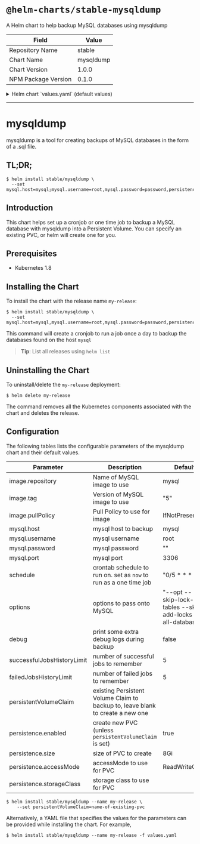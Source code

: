 # `@helm-charts/stable-mysqldump`

A Helm chart to help backup MySQL databases using mysqldump

| Field               | Value     |
| ------------------- | --------- |
| Repository Name     | stable    |
| Chart Name          | mysqldump |
| Chart Version       | 1.0.0     |
| NPM Package Version | 0.1.0     |

<details>

<summary>Helm chart `values.yaml` (default values)</summary>

```yaml
# Default values for mysqldump.
# This is a YAML-formatted file.
# Declare variables to be passed into your templates.

image:
  repository: mysql
  tag: '5.7.21'
  pullPolicy: IfNotPresent

mysql:
  ## Without a host set, this chart will not do anything as it is expected
  ## to be used only when there's an existing database to backup.
  host:
  username: root
  password:
  port: 3306

## set to `now` to get a one time job, or a cronjob schedule like `0 0 * * *`
## to get a cronjob.
schedule: '0/5 * * * *'
# schedule: now

## options to pass to mysqldump
options: '--opt --skip-lock-tables --skip-add-locks --all-databases'

## enable some debug options
debug: false

## cronjob history
successfulJobsHistoryLimit: 5
failedJobsHistoryLimit: 5

## set persistentVolumeClaim to use a PVC that already exists.
## if set will override any settings under `resistence` otherwise
## if not set and `persistence` set to true, will create a PVC.
# persistentVolumeClaim: <existing-PVC>

persistence:
  enabled: true
  size: 8Gi
  accessMode: ReadWriteOnce
  ## If defined, storageClassName: <storageClass>
  ## If set to "-", storageClassName: "", which disables dynamic provisioning
  ## If undefined (the default) or set to null, no storageClassName spec is
  ##   set, choosing the default provisioner.  (gp2 on AWS, standard on
  ##   GKE, AWS & OpenStack)
  ##
  # storageClass: "-"
```

</details>

---

# mysqldump

mysqldump is a tool for creating backups of MySQL databases in the form of a .sql file.

## TL;DR;

```console
$ helm install stable/mysqldump \
  --set mysql.host=mysql;mysql.username=root,mysql.password=password,persistence.enabled=true
```

## Introduction

This chart helps set up a cronjob or one time job to backup a MySQL database with mysqldump into a Persistent Volume. You can specify an existing PVC, or helm will create one for you.

## Prerequisites

- Kubernetes 1.8

## Installing the Chart

To install the chart with the release name `my-release`:

```console
$ helm install stable/mysqldump \
  --set mysql.host=mysql,mysql.username=root,mysql.password=password,persistence.enabled=true
```

This command will create a cronjob to run a job once a day to backup the databases found on the host `mysql`

> **Tip**: List all releases using `helm list`

## Uninstalling the Chart

To uninstall/delete the `my-release` deployment:

```console
$ helm delete my-release
```

The command removes all the Kubernetes components associated with the chart and deletes the release.

## Configuration

The following tables lists the configurable parameters of the mysqldump chart and their default values.

| Parameter                  | Description                                                                    | Default                                                     |
| -------------------------- | ------------------------------------------------------------------------------ | ----------------------------------------------------------- |
| image.repository           | Name of MySQL image to use                                                     | mysql                                                       |
| image.tag                  | Version of MySQL image to use                                                  | "5"                                                         |
| image.pullPolicy           | Pull Policy to use for image                                                   | IfNotPresent                                                |
| mysql.host                 | mysql host to backup                                                           | mysql                                                       |
| mysql.username             | mysql username                                                                 | root                                                        |
| mysql.password             | mysql password                                                                 | ""                                                          |
| mysql.port                 | mysql port                                                                     | 3306                                                        |
| schedule                   | crontab schedule to run on. set as `now` to run as a one time job              | "0/5 \* \* \* \*"                                           |
| options                    | options to pass onto MySQL                                                     | "--opt --skip-lock-tables --skip-add-locks --all-databases" |
| debug                      | print some extra debug logs during backup                                      | false                                                       |
| successfulJobsHistoryLimit | number of successful jobs to remember                                          | 5                                                           |
| failedJobsHistoryLimit     | number of failed jobs to remember                                              | 5                                                           |
| persistentVolumeClaim      | existing Persistent Volume Claim to backup to, leave blank to create a new one |
| persistence.enabled        | create new PVC (unless `persistentVolumeClaim` is set)                         | true                                                        |
| persistence.size           | size of PVC to create                                                          | 8Gi                                                         |
| persistence.accessMode     | accessMode to use for PVC                                                      | ReadWriteOnce                                               |
| persistence.storageClass   | storage class to use for PVC                                                   |

```console
$ helm install stable/mysqldump --name my-release \
    --set persistentVolumeClaim=name-of-existing-pvc
```

Alternatively, a YAML file that specifies the values for the parameters can be provided while installing the chart. For example,

```console
$ helm install stable/mysqldump --name my-release -f values.yaml
```
